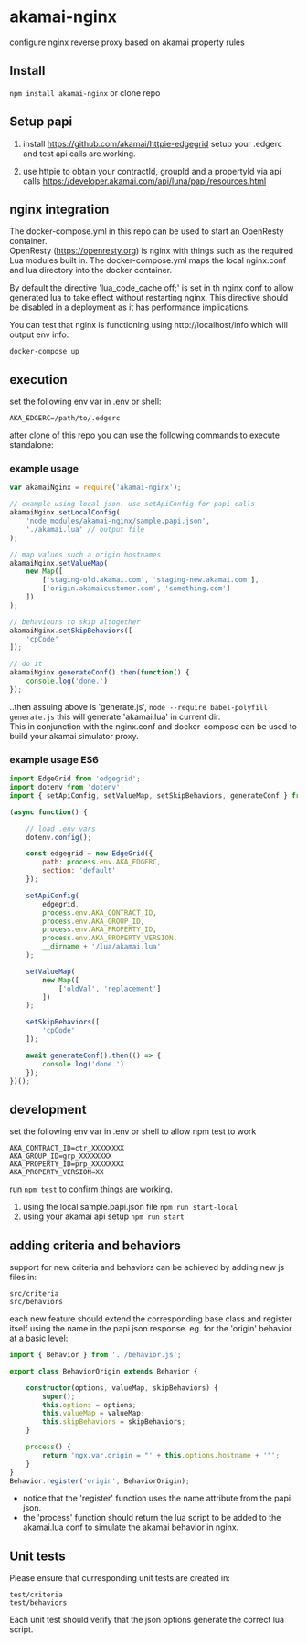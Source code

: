 # akamai-nginx
configure nginx reverse proxy based on akamai property rules

## Install
`npm install akamai-nginx` or clone repo

## Setup papi
1. install https://github.com/akamai/httpie-edgegrid 
setup your .edgerc and test api calls are working.

2. use httpie to obtain your contractId, groupId and 
a propertyId via api calls 
https://developer.akamai.com/api/luna/papi/resources.html

## nginx integration
The docker-compose.yml in this repo can be used to start an OpenResty container.  
OpenResty (https://openresty.org) is nginx with things such as the required Lua modules built in.
The docker-compose.yml maps the local nginx.conf and lua directory into the docker container.  

By default the directive 'lua_code_cache off;' is set in th nginx conf to allow generated lua 
to take effect without restarting nginx.  This directive should be disabled in a deployment as it has performance implications.

You can test that nginx is functioning using http://localhost/info which will output env info.

```docker-compose up```

## execution
set the following env var in .env or shell:

    AKA_EDGERC=/path/to/.edgerc
    
after clone of this repo you can use the following commands to execute standalone:

### example usage
```javascript
var akamaiNginx = require('akamai-nginx');

// example using local json. use setApiConfig for papi calls
akamaiNginx.setLocalConfig(
    'node_modules/akamai-nginx/sample.papi.json',
    './akamai.lua' // output file
);

// map values such a origin hostnames
akamaiNginx.setValueMap(
    new Map([
        ['staging-old.akamai.com', 'staging-new.akamai.com'],
        ['origin.akamaicustomer.com', 'something.com']
    ])
);

// behaviours to skip altogether
akamaiNginx.setSkipBehaviors([
    'cpCode'
]);

// do it
akamaiNginx.generateConf().then(function() {
    console.log('done.')
});

```  
..then assuing above is 'generate.js', `node --require babel-polyfill generate.js` this will generate 'akamai.lua' in current dir.  
This in conjunction with the nginx.conf and docker-compose can be used to build your akamai simulator proxy.
    
### example usage ES6
```javascript
import EdgeGrid from 'edgegrid';
import dotenv from 'dotenv';
import { setApiConfig, setValueMap, setSkipBehaviors, generateConf } from 'akamai-nginx';

(async function() {

    // load .env vars
    dotenv.config();

    const edgegrid = new EdgeGrid({
        path: process.env.AKA_EDGERC,
        section: 'default'
    });

    setApiConfig(
        edgegrid,
        process.env.AKA_CONTRACT_ID,
        process.env.AKA_GROUP_ID,
        process.env.AKA_PROPERTY_ID,
        process.env.AKA_PROPERTY_VERSION,
        __dirname + '/lua/akamai.lua'
    );

    setValueMap(
        new Map([
            ['oldVal', 'replacement']
        ])
    );

    setSkipBehaviors([
        'cpCode'
    ]);

    await generateConf().then(() => {
        console.log('done.')
    });
})();
````
## development
set the following env var in .env or shell to allow npm test to work

    AKA_CONTRACT_ID=ctr_XXXXXXXX
    AKA_GROUP_ID=grp_XXXXXXXX
    AKA_PROPERTY_ID=prp_XXXXXXXX
    AKA_PROPERTY_VERSION=XX

run `npm test` to confirm things are working.

1. using the local sample.papi.json file `npm run start-local`
2. using your akamai api setup `npm run start` 

## adding criteria and behaviors
support for new criteria and behaviors can be achieved by adding new js files in:

```
src/criteria
src/behaviors

```
each new feature should extend the corresponding base class and register itself using the name in the papi json response. 
eg. for the 'origin' behavior at a basic level:

```typescript
import { Behavior } from '../behavior.js';

export class BehaviorOrigin extends Behavior {

    constructor(options, valueMap, skipBehaviors) {
        super();
        this.options = options;
        this.valueMap = valueMap;
        this.skipBehaviors = skipBehaviors;
    }

    process() {
        return 'ngx.var.origin = "' + this.options.hostname + '"';
    }
}
Behavior.register('origin', BehaviorOrigin);
```
- notice that the 'register' function uses the name attribute from the papi json.
- the 'process' function should return the lua script to be added to the akamai.lua conf to simulate the akamai behavior in nginx.

## Unit tests
Please ensure that curresponding unit tests are created in:
```
test/criteria
test/behaviors
```
Each unit test should verify that the json options generate the correct lua script.